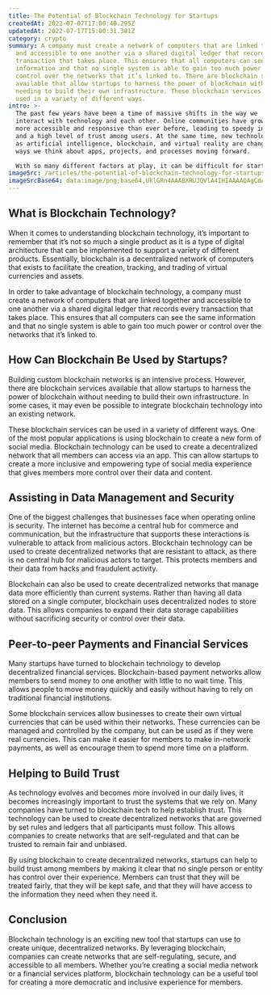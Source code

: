 ```yaml
---
title: The Potential of Blockchain Technology for Startups
createdAt: 2022-07-07T17:00:40.295Z
updatedAt: 2022-07-17T15:00:31.381Z
category: crypto
summary: A company must create a network of computers that are linked together
  and accessible to one another via a shared digital ledger that records every
  transaction that takes place. This ensures that all computers can see the same
  information and that no single system is able to gain too much power or
  control over the networks that it’s linked to. There are blockchain services
  available that allow startups to harness the power of blockchain without
  needing to build their own infrastructure. These blockchain services can be
  used in a variety of different ways.
intro: >-
  The past few years have been a time of massive shifts in the way we
  interact with technology and each other. Online communities have grown to be
  more accessible and responsive than ever before, leading to speedy innovations
  and a high level of trust among users. At the same time, new technologies such
  as artificial intelligence, blockchain, and virtual reality are changing the
  ways we think about apps, projects, and processes moving forward. 

  With so many different factors at play, it can be difficult for startups to know where they should focus their efforts first. Many companies have taken an interest in blockchain technology recently because its decentralized nature makes it an appealing option for creating secure online communities without the risk of a single entity having too much control over members or their data.
imageSrc: /articles/the-potential-of-blockchain-technology-for-startups.png
imageSrcBase64: data:image/png;base64,UklGRn4AAABXRUJQVlA4IHIAAAAQAgCdASoKAAoAAUAmJYgCdAYtVvvLuFegAP7+ebn3YE84B0lYx97nb0m0Fw+C0GsZFCxC7gjgpSnuddjUzXl3tQOs0zgz8abR42ebTH2Gbn85b+4/vWngMhz46rhjKetETfb4sOwXIagUOubxO08AAAA=
---
```


## What is Blockchain Technology?

When it comes to understanding blockchain technology, it’s important to remember that it’s not so much a single product as it is a type of digital architecture that can be implemented to support a variety of different products. Essentially, blockchain is a decentralized network of computers that exists to facilitate the creation, tracking, and trading of virtual currencies and assets.

In order to take advantage of blockchain technology, a company must create a network of computers that are linked together and accessible to one another via a shared digital ledger that records every transaction that takes place. This ensures that all computers can see the same information and that no single system is able to gain too much power or control over the networks that it’s linked to.

## How Can Blockchain Be Used by Startups?

Building custom blockchain networks is an intensive process. However, there are blockchain services available that allow startups to harness the power of blockchain without needing to build their own infrastructure. In some cases, it may even be possible to integrate blockchain technology into an existing network.

These blockchain services can be used in a variety of different ways. One of the most popular applications is using blockchain to create a new form of social media. Blockchain technology can be used to create a decentralized network that all members can access via an app. This can allow startups to create a more inclusive and empowering type of social media experience that gives members more control over their data and content.

## Assisting in Data Management and Security

One of the biggest challenges that businesses face when operating online is security. The internet has become a central hub for commerce and communication, but the infrastructure that supports these interactions is vulnerable to attack from malicious actors. Blockchain technology can be used to create decentralized networks that are resistant to attack, as there is no central hub for malicious actors to target. This protects members and their data from hacks and fraudulent activity.

Blockchain can also be used to create decentralized networks that manage data more efficiently than current systems. Rather than having all data stored on a single computer, blockchain uses decentralized nodes to store data. This allows companies to expand their data storage capabilities without sacrificing security or control over their data.

## Peer-to-peer Payments and Financial Services

Many startups have turned to blockchain technology to develop decentralized financial services. Blockchain-based payment networks allow members to send money to one another with little to no wait time. This allows people to move money quickly and easily without having to rely on traditional financial institutions.

Some blockchain services allow businesses to create their own virtual currencies that can be used within their networks. These currencies can be managed and controlled by the company, but can be used as if they were real currencies. This can make it easier for members to make in-network payments, as well as encourage them to spend more time on a platform.

## Helping to Build Trust

As technology evolves and becomes more involved in our daily lives, it becomes increasingly important to trust the systems that we rely on. Many companies have turned to blockchain tech to help establish trust. This technology can be used to create decentralized networks that are governed by set rules and ledgers that all participants must follow. This allows companies to create networks that are self-regulated and that can be trusted to remain fair and unbiased.

By using blockchain to create decentralized networks, startups can help to build trust among members by making it clear that no single person or entity has control over their experience. Members can trust that they will be treated fairly, that they will be kept safe, and that they will have access to the information they need when they need it.

## Conclusion

Blockchain technology is an exciting new tool that startups can use to create unique, decentralized networks. By leveraging blockchain, companies can create networks that are self-regulating, secure, and accessible to all members. Whether you’re creating a social media network or a financial services platform, blockchain technology can be a useful tool for creating a more democratic and inclusive experience for members.
